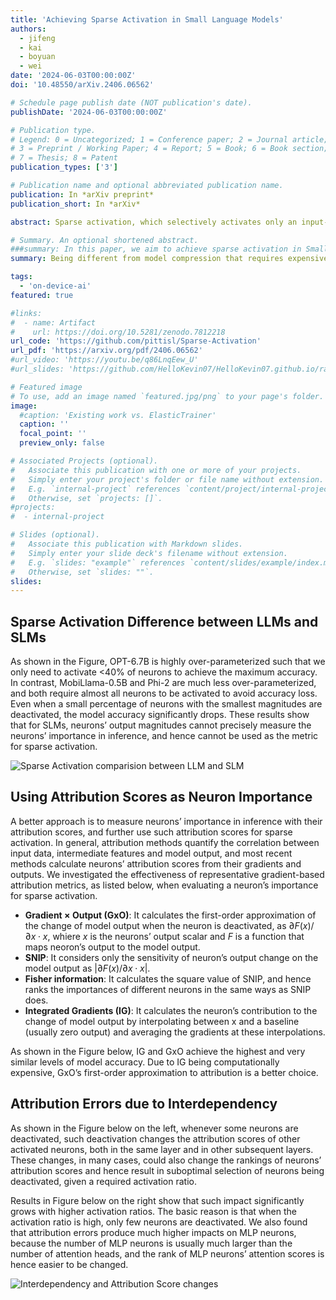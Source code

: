 ```yaml
---
title: 'Achieving Sparse Activation in Small Language Models'
authors:
  - jifeng
  - kai
  - boyuan
  - wei
date: '2024-06-03T00:00:00Z'
doi: '10.48550/arXiv.2406.06562'

# Schedule page publish date (NOT publication's date).
publishDate: '2024-06-03T00:00:00Z'

# Publication type.
# Legend: 0 = Uncategorized; 1 = Conference paper; 2 = Journal article;
# 3 = Preprint / Working Paper; 4 = Report; 5 = Book; 6 = Book section;
# 7 = Thesis; 8 = Patent
publication_types: ['3']

# Publication name and optional abbreviated publication name.
publication: In *arXiv preprint*
publication_short: In *arXiv*

abstract: Sparse activation, which selectively activates only an input-dependent set of neurons in inference, is a useful technique to reduce the computing cost of Large Language Models (LLMs) without retraining or adaptation efforts. However, whether it can be applied to the recently emerging Small Language Models (SLMs) remains questionable, because SLMs are generally less over-parameterized than LLMs. In this paper, we aim to achieve sparse activation in SLMs. We first show that the existing sparse activation schemes in LLMs that build on neurons' output magnitudes cannot be applied to SLMs, and activating neurons based on their attribution scores is a better alternative. Further, we demonstrated and quantified the large errors of existing attribution metrics when being used for sparse activation, due to the interdependency among attribution scores of neurons across different layers. Based on these observations, we proposed a new attribution metric that can provably correct such errors and achieve precise sparse activation. Experiments over multiple popular SLMs and datasets show that our approach can achieve 80% sparsification ratio with <5% model accuracy loss, comparable to the sparse activation achieved in LLMs.

# Summary. An optional shortened abstract.
###summary: In this paper, we aim to achieve sparse activation in Small Language Models (SLMs). Sparse activation can selectively activates only an input-dependent set of neurons in inference, is a useful technique to reduce the computing cost for Large Language Models (LLMs). We first show that the existing sparse activation schemes in LLMs cannot be applied to SLMs, and discuss better alternative based on attribution scores with different attribution metrics. We proposed a new attribution metric that can provably correct errors and achieve precise sparse activation. Experiments show that our approach can achieve 80% spasification ratio with <5% model accuracy loss.
summary: Being different from model compression that requires expensive retraining, sparse activation can effectively reduce neural network models' inference cost at runtime without any prior retraining or adaptation efforts. Although sparse activation has been proved to be effective on Large Language Models (LLMs) that are usually redundant (e.g., OPT and BLOOMZ models), its applicability on recent Small Language Models (SLMs) with higher parameter efficiency remains questionable. Our recent work verified such possibility by using gradient-based attribution scores to evaluate neurons' importance in inference, in both analytical and experimental perspectives. Our results show that we can achieve up to 80% sparsity in major SLM models, including Phi-1.5/2 and MobiLlama-0.5B/1B, with less than 5% model accuracy loss on QA tasks.

tags:
  - 'on-device-ai'
featured: true

#links:
#  - name: Artifact
#    url: https://doi.org/10.5281/zenodo.7812218
url_code: 'https://github.com/pittisl/Sparse-Activation'
url_pdf: 'https://arxiv.org/pdf/2406.06562'
#url_video: 'https://youtu.be/q86LnqEew_U'
#url_slides: 'https://github.com/HelloKevin07/HelloKevin07.github.io/raw/master/files/ElasticTrainer-slides.pptx'

# Featured image
# To use, add an image named `featured.jpg/png` to your page's folder.
image:
  #caption: 'Existing work vs. ElasticTrainer'
  caption: ''
  focal_point: ''
  preview_only: false

# Associated Projects (optional).
#   Associate this publication with one or more of your projects.
#   Simply enter your project's folder or file name without extension.
#   E.g. `internal-project` references `content/project/internal-project/index.md`.
#   Otherwise, set `projects: []`.
#projects:
#  - internal-project

# Slides (optional).
#   Associate this publication with Markdown slides.
#   Simply enter your slide deck's filename without extension.
#   E.g. `slides: "example"` references `content/slides/example/index.md`.
#   Otherwise, set `slides: ""`.
slides:
---
```


## Sparse Activation Difference between LLMs and SLMs

As shown in the Figure, OPT-6.7B is highly over-parameterized such that we only need to activate <40% of neurons to achieve the maximum accuracy. In contrast, MobiLlama-0.5B and Phi-2 are much less over-parameterized, and both require almost all neurons to be activated to avoid accuracy loss. Even when a small percentage of neurons with the smallest magnitudes are deactivated, the model accuracy significantly drops. These results show that for SLMs, neurons’ output magnitudes cannot precisely measure the neurons’ importance in inference, and hence cannot be used as the metric for sparse activation.

![Sparse Activation comparision between LLM and SLM](sparse-activation-slm-fig2.png)

## Using Attribution Scores as Neuron Importance

A better approach is to measure neurons’ importance in inference with their attribution scores, and further use such attribution scores for sparse activation. In general, attribution methods quantify the correlation between input data, intermediate features and model output, and most recent methods calculate neurons’ attribution scores from their gradients and outputs. We investigated the effectiveness of representative gradient-based attribution metrics, as listed below, when evaluating a neuron’s importance for sparse activation.

* **Gradient × Output (GxO)**: It calculates the first-order approximation of the change of model output when the neuron is deactivated, as $\partial F(x) / \partial x \cdot x$, whiere $x$ is the neurons’ output scalar and $F$ is a function that maps neoron’s output to the model output.
* **SNIP**: It considers only the sensitivity of neuron’s output change on the model output as $| \partial F(x) / \partial x \cdot x|$.
* **Fisher information**: It calculates the square value of SNIP, and hence ranks the importances of different neurons in the same ways as SNIP does.
* **Integrated Gradients (IG)**: It calculates the neuron’s contribution to the change of model output by interpolating between x and a baseline (usually zero output) and averaging the gradients at these interpolations.

As shown in the Figure below, IG and GxO achieve the highest and very similar levels of model accuracy. Due to IG being computationally expensive, GxO’s first-order approximation to attribution is a better choice.

## Attribution Errors due to Interdependency

As shown in the Figure below on the left, whenever some neurons are deactivated, such deactivation changes the attribution scores of other activated neurons, both in the same layer and in other subsequent layers. These changes, in many cases, could also change the rankings of neurons’ attribution scores and hence result in suboptimal selection of neurons being deactivated, given a required activation ratio.

Results in Figure below on the right show that such impact significantly grows with higher activation ratios. The basic reason is that when the activation ratio is high, only few neurons are deactivated. We also found that attribution errors produce much higher impacts on MLP neurons, because the number of MLP neurons is usually much larger than the number of attention heads, and the rank of MLP neurons’ attention scores is hence easier to be changed.

![Interdependency and Attribution Score changes](2024-sparse-activation-slm/sparse-activation-slm-fig45.png)
